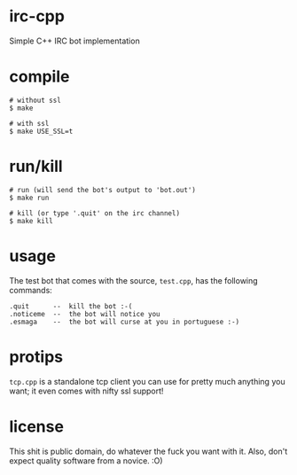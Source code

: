 # irc-cpp

Simple C++ IRC bot implementation

# compile

    # without ssl
    $ make
    
    # with ssl
    $ make USE_SSL=t

# run/kill

    # run (will send the bot's output to 'bot.out')
    $ make run
    
    # kill (or type '.quit' on the irc channel)
    $ make kill

# usage

The test bot that comes with the source, `test.cpp`, has the
following commands:

    .quit      --  kill the bot :-(
    .noticeme  --  the bot will notice you
    .esmaga    --  the bot will curse at you in portuguese :-)

# protips

`tcp.cpp` is a standalone tcp client you can use for pretty much
anything you want; it even comes with nifty ssl support!

# license

This shit is public domain, do whatever the fuck you want with it.
Also, don't expect quality software from a novice. :O)
